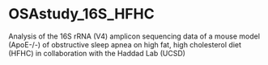 # OSAstudy_16S_HFHC
Analysis of the 16S rRNA (V4) amplicon sequencing data of a mouse model (ApoE-/-) of obstructive sleep apnea on high fat, high cholesterol diet (HFHC) in collaboration with the Haddad Lab (UCSD)
